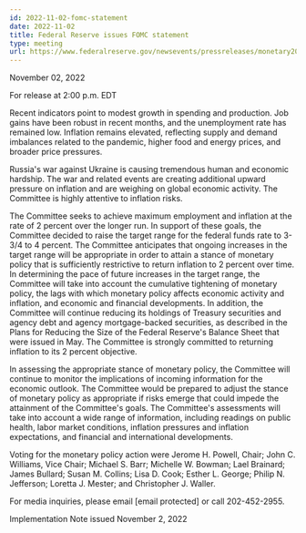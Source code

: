 ```yaml
---
id: 2022-11-02-fomc-statement
date: 2022-11-02
title: Federal Reserve issues FOMC statement
type: meeting
url: https://www.federalreserve.gov/newsevents/pressreleases/monetary20221102a.htm
---
```


November 02, 2022

For release at 2:00 p.m. EDT

Recent indicators point to modest growth in spending and production. Job gains have been robust in recent months, and the unemployment rate has remained low. Inflation remains elevated, reflecting supply and demand imbalances related to the pandemic, higher food and energy prices, and broader price pressures.

Russia's war against Ukraine is causing tremendous human and economic hardship. The war and related events are creating additional upward pressure on inflation and are weighing on global economic activity. The Committee is highly attentive to inflation risks.

The Committee seeks to achieve maximum employment and inflation at the rate of 2 percent over the longer run. In support of these goals, the Committee decided to raise the target range for the federal funds rate to 3-3/4 to 4 percent. The Committee anticipates that ongoing increases in the target range will be appropriate in order to attain a stance of monetary policy that is sufficiently restrictive to return inflation to 2 percent over time. In determining the pace of future increases in the target range, the Committee will take into account the cumulative tightening of monetary policy, the lags with which monetary policy affects economic activity and inflation, and economic and financial developments. In addition, the Committee will continue reducing its holdings of Treasury securities and agency debt and agency mortgage-backed securities, as described in the Plans for Reducing the Size of the Federal Reserve's Balance Sheet that were issued in May. The Committee is strongly committed to returning inflation to its 2 percent objective.

In assessing the appropriate stance of monetary policy, the Committee will continue to monitor the implications of incoming information for the economic outlook. The Committee would be prepared to adjust the stance of monetary policy as appropriate if risks emerge that could impede the attainment of the Committee's goals. The Committee's assessments will take into account a wide range of information, including readings on public health, labor market conditions, inflation pressures and inflation expectations, and financial and international developments.

Voting for the monetary policy action were Jerome H. Powell, Chair; John C. Williams, Vice Chair; Michael S. Barr; Michelle W. Bowman; Lael Brainard; James Bullard; Susan M. Collins; Lisa D. Cook; Esther L. George; Philip N. Jefferson; Loretta J. Mester; and Christopher J. Waller.

For media inquiries, please email [email protected] or call 202-452-2955.

Implementation Note issued November 2, 2022